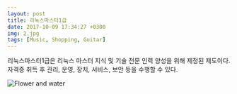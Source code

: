 ```yaml
---
layout: post
title: 리눅스마스터1급
date: 2017-10-09 17:34:27 +0300
img: 2.jpg
tags: [Music, Shopping, Guitar]
---
```

리눅스마스터1급은 리눅스 마스터 지식 및 기술 전문 인력 양성을 위해 제정된 제도이다. 자격증 취득 후 관리, 운영, 장치, 서비스, 보안 등을 수행할 수 있다.



![Flower and water]({{site.baseurl}}/images/pages/18.jpg)


